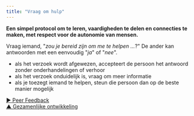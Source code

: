 ```yaml
---
title: "Vraag om hulp"
---
```



<strong>Een simpel protocol om te leren, vaardigheden te delen en connecties te maken, met respect voor de autonomie van mensen.</strong>

Vraag iemand, "*zou je bereid zijn om me te helpen ...*?" De ander kan antwoorden met een eenvoudig "*ja*" of "*nee*".

- als het verzoek wordt afgewezen, accepteert de persoon het antwoord zonder onderhandelingen of verhoor
- als het verzoek onduidelijk is, vraag om meer informatie
- als je toezegt iemand te helpen, steun die persoon dan op de beste manier mogelijk

[&#9654; Peer Feedback](peer-feedback.html)<br/>[&#9650; Gezamenlijke ontwikkeling](peer-development.html)

